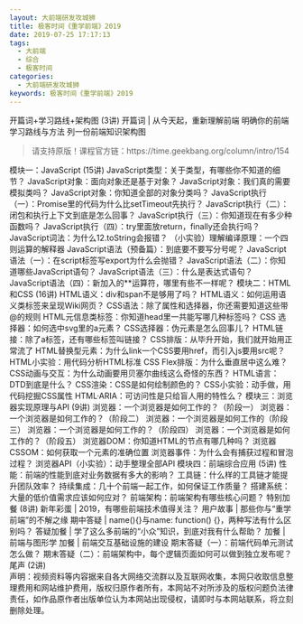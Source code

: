 ```yaml
---
layout: 大前端研发攻城狮
title: 极客时间《重学前端》2019 
date: 2019-07-25 17:17:13
tags:
  - 大前端
  - 综合
  - 极客时间
categories:
  - 大前端研发攻城狮
keywords: 极客时间《重学前端》2019 
---
```

开篇词+学习路线+架构图 (3讲)
开篇词 | 从今天起，重新理解前端
明确你的前端学习路线与方法
列一份前端知识架构图
<!-- more -->   
<blockquote class="blockquote-center">
请支持原版！课程官方链：https://time.geekbang.org/column/intro/154</blockquote>
</blockquote>
模块一：JavaScript (15讲)
JavaScript类型：关于类型，有哪些你不知道的细节？
JavaScript对象：面向对象还是基于对象？
JavaScript对象：我们真的需要模拟类吗？
JavaScript对象：你知道全部的对象分类吗？
JavaScript执行（一）：Promise里的代码为什么比setTimeout先执行？
JavaScript执行（二）：闭包和执行上下文到底是怎么回事？
JavaScript执行（三）：你知道现在有多少种函数吗？
JavaScript执行（四）：try里面放return，finally还会执行吗？
JavaScript词法：为什么12.toString会报错？
（小实验）理解编译原理：一个四则运算的解释器
JavaScript语法（预备篇）：到底要不要写分号呢？
JavaScript语法（一）：在script标签写export为什么会抛错？
JavaScript语法（二）：你知道哪些JavaScript语句？
JavaScript语法（三）：什么是表达式语句？
JavaScript语法（四）：新加入的**运算符，哪里有些不一样呢？
模块二：HTML和CSS (16讲)
HTML语义：div和span不是够用了吗？
HTML语义：如何运用语义类标签来呈现Wiki网页？
CSS语法：除了属性和选择器，你还需要知道这些带@的规则
HTML元信息类标签：你知道head里一共能写哪几种标签吗？
CSS 选择器：如何选中svg里的a元素？
CSS选择器：伪元素是怎么回事儿？
HTML链接：除了a标签，还有哪些标签叫链接？
CSS排版：从毕升开始，我们就开始用正常流了
HTML替换型元素：为什么link一个CSS要用href，而引入js要用src呢？
HTML小实验：用代码分析HTML标准
CSS Flex排版：为什么垂直居中这么难？
CSS动画与交互：为什么动画要用贝塞尔曲线这么奇怪的东西？
HTML语言：DTD到底是什么？
CSS渲染：CSS是如何绘制颜色的？
CSS小实验：动手做，用代码挖掘CSS属性
HTML·ARIA：可访问性是只给盲人用的特性么？
模块三：浏览器实现原理与API (9讲)
浏览器：一个浏览器是如何工作的？（阶段一）
浏览器：一个浏览器是如何工作的？（阶段二）
浏览器：一个浏览器是如何工作的（阶段三）
浏览器：一个浏览器是如何工作的？（阶段四）
浏览器：一个浏览器是如何工作的？（阶段五）
浏览器DOM：你知道HTML的节点有哪几种吗？
浏览器CSSOM：如何获取一个元素的准确位置
浏览器事件：为什么会有捕获过程和冒泡过程？
浏览器API（小实验）：动手整理全部API
模块四：前端综合应用 (5讲)
性能：前端的性能到底对业务数据有多大的影响？
工具链：什么样的工具链才能提升团队效率？
持续集成：几十个前端一起工作，如何保证工作质量？
搭建系统：大量的低价值需求应该如何应对？
前端架构：前端架构有哪些核心问题？
特别加餐 (8讲)
新年彩蛋 | 2019，有哪些前端技术值得关注？
用户故事 | 那些你与“重学前端”的不解之缘
期中答疑 | name(){}与name: function() {}，两种写法有什么区别吗？
答疑加餐 | 学了这么多前端的“小众”知识，到底对我有什么帮助？
加餐 | 前端与图形学
加餐 | 前端交互基础设施的建设
期末答疑（一）：前端代码单元测试怎么做？
期末答疑（二）：前端架构中，每个逻辑页面如何可以做到独立发布呢？
尾声 (2讲)


<div class="post-copyright">
    <div class="post-copyright__author">
      <span class="post-copyright-meta">声明：视频资料等内容据来自各大网络交流群以及互联网收集，本网只收取信息整理费用和网站维护费用，版权归原作者所有，本网站不对所涉及的版权问题负法律责任，如作品原作者出版单位认为本网站出现侵权，请即时与本网站联系，将立刻删除处理。 </span>
    </div>
</div>

<blockquote class="blockquote-center">

</blockquote>

